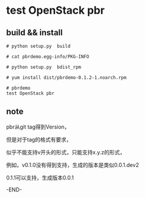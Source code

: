 # test OpenStack pbr

## build && install

```
# python setup.py  build

# cat pbrdemo.egg-info/PKG-INFO 

# python setup.py  bdist_rpm

# yum install dist/pbrdemo-0.1.2-1.noarch.rpm
 
# pbrdemo
test OpenStack pbr

```

## note

pbr从git tag得到Version，

但是对于tag的格式有要求，

似乎不能支持v开头的形式，只能支持x.y.z的形式，

例如，v0.1.0没有得到支持，生成的版本是类似0.0.1.dev2

0.1.1可以支持，生成版本0.0.1

-END-

